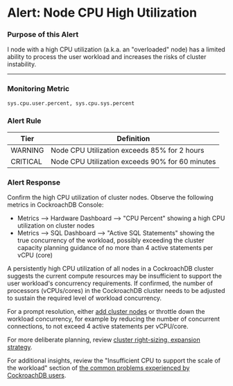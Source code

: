 # Alert: Node CPU High Utilization

### Purpose of this Alert

I node with a high CPU utilization (a.k.a. an "overloaded" node) has a limited ability to process the user workload and increases the risks of cluster instability.



------

### Monitoring Metric

```
sys.cpu.user.percent, sys.cpu.sys.percent
```



### Alert Rule

| Tier     | Definition                                      |
| -------- | ----------------------------------------------- |
| WARNING  | Node CPU Utilization exceeds 85% for 2 hours    |
| CRITICAL | Node CPU Utilization exceeds 90% for 60 minutes |




### Alert Response

Confirm the high CPU utilization of cluster nodes.  Observe the following metrics in CockroachDB Console:

- Metrics --> Hardware Dashboard --> "CPU Percent" showing a high CPU utilization on cluster nodes
- Metrics --> SQL Dashboard --> "Active SQL Statements" showing the true concurrency of the workload, possibly exceeding the cluster capacity planning guidance of no more than 4 active statements per vCPU (core)

A persistently high CPU utilization of all nodes in a CockroachDB cluster suggests the current compute resources may be insufficient to support the user workload's concurrency requirements. If confirmed, the number of processors (vCPUs/cores) in the CockroachDB cluster needs to be adjusted to sustain the required level of workload concurrency.

For a prompt resolution, either [add cluster nodes](../routine-maintenance/node-add.md) or throttle down the workload concurrency, for example by reducing the number of concurrent connections, to not exceed 4 active statements per vCPU/core.

For more deliberate planning, review [cluster right-sizing, expansion strategy](../system-overview/_under-construction_.md).

For additional insights, review the "Insufficient CPU to support the scale of the workload" section of [the common problems experienced by CockroachDB users](../most-common-problems/README.md).

